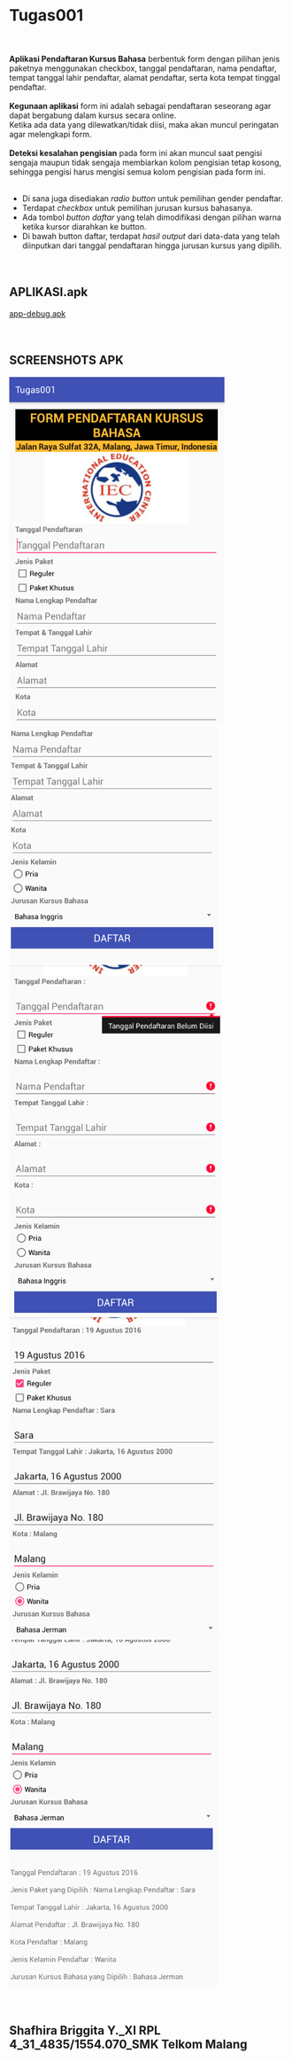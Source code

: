 # Tugas001<br><br>
**Aplikasi Pendaftaran Kursus Bahasa** berbentuk form dengan pilihan jenis paketnya menggunakan checkbox, tanggal pendaftaran, nama pendaftar, tempat tanggal lahir pendaftar, alamat pendaftar, serta kota tempat tinggal pendaftar. <br><br>
**Kegunaan aplikasi** form ini adalah sebagai pendaftaran seseorang agar dapat bergabung dalam kursus secara online.<br>
Ketika ada data yang dilewatkan/tidak diisi, maka akan muncul peringatan agar melengkapi form.<br><br>
**Deteksi kesalahan pengisian** pada form ini akan muncul saat pengisi sengaja maupun tidak sengaja membiarkan kolom pengisian tetap kosong, sehingga pengisi harus mengisi semua kolom pengisian pada form ini.<br><br>
- Di sana juga disediakan *radio button* untuk pemilihan gender pendaftar. <br>
- Terdapat *checkbox* untuk pemilihan jurusan kursus bahasanya.<br>
- Ada tombol *button daftar* yang telah dimodifikasi dengan pilihan warna ketika kursor diarahkan ke button.<br>
- Di bawah button daftar, terdapat *hasil output* dari data-data yang telah diinputkan dari tanggal pendaftaran hingga jurusan kursus yang dipilih.<br><br><br>

## APLIKASI.apk
[app-debug.apk](https://drive.google.com/open?id=0BwUBf-jQsp8eZFBQaDhWMVhIWDA)<br><br><br>

## SCREENSHOTS APK
![screenshots](https://github.com/sbbriggitash/Tugas001/blob/9ec8fe3f587241a9eb8e429d27eeffd2630cbb55/Tugas001(1).PNG)
![screenshots](https://github.com/sbbriggitash/Tugas001/blob/9ec8fe3f587241a9eb8e429d27eeffd2630cbb55/Tugas001(2).PNG)<br>
![screenshots](https://github.com/sbbriggitash/Tugas001/blob/9ec8fe3f587241a9eb8e429d27eeffd2630cbb55/Tugas001(3).PNG)
![screenshots](https://github.com/sbbriggitash/Tugas001/blob/9ec8fe3f587241a9eb8e429d27eeffd2630cbb55/Tugas001(4).PNG)<br>
![screenshots](https://github.com/sbbriggitash/Tugas001/blob/9ec8fe3f587241a9eb8e429d27eeffd2630cbb55/Tugas001(5).PNG)<br><br><br>

## Shafhira Briggita Y._XI RPL 4_31_4835/1554.070_SMK Telkom Malang
